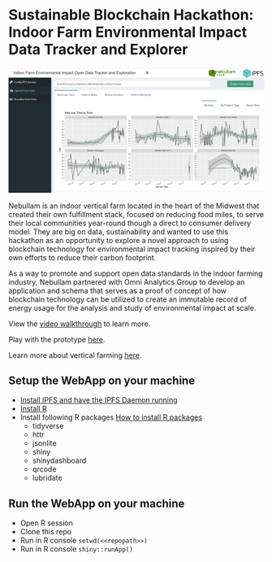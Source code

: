 # Sustainable Blockchain Hackathon: Indoor Farm Environmental Impact Data Tracker and Explorer

![A Web-app using Shiny and R to interact with an IPFS Node or Pinning service for farms to share and visualize collaborative data.](app_intro.png)

Nebullam is an indoor vertical farm located in the heart of the Midwest that created their own fulfillment stack, focused on reducing food miles, to serve their local communities year-round though a direct to consumer delivery model.  They are big on data, sustainability and wanted to use this hackathon as an opportunity to explore a novel approach to using blockchain technology for environmental impact tracking inspired by their own efforts to reduce their carbon footprint.

As a way to promote and support open data standards in the indoor farming industry, Nebullam partnered with Omni Analytics Group to develop an application and schema that serves as a proof of concept of how blockchain technology can be utilized to create an immutable record of energy usage for the analysis and study of environmental impact at scale.

View the [video walkthrough](https://youtu.be/oXBEGoD8YR0?list=PLaiSf_XWcFZXBgl9MDujEdbyMDDJ-2uh5) to learn more.

Play with the prototype [here](https://0a6a-103-40-197-102.in.ngrok.io).

Learn more about vertical farming [here](https://youtu.be/1MkRX2fPP58).

## Setup the WebApp on your machine
- [Install IPFS and have the IPFS Daemon running](https://docs.ipfs.io/install/)
- [Install R](https://cran.r-project.org)
- Install following R packages [How to install R packages](https://www.r-bloggers.com/2010/11/installing-r-packages/)
	- tidyverse
	- httr
	- jsonlite
	- shiny
	- shinydashboard
	- qrcode
	- lubridate

## Run the WebApp on your machine
- Open R session
- Clone this repo
- Run in R console `setwd(<<repopath>>)`
- Run in R console `shiny::runApp()`






